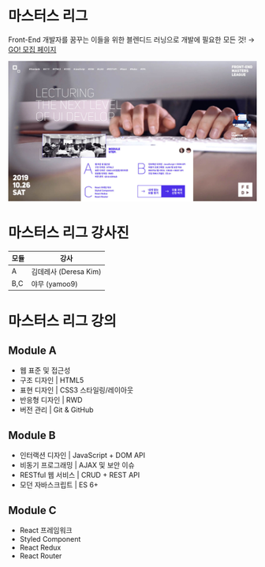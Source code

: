 # 마스터스 리그

Front-End 개발자를 꿈꾸는 이들을 위한 블렌디드 러닝으로 개발에 필요한 모든 것! → [GO! 모집 페이지](https://yamoo9.github.io)

[![Front-End Masters League](./Assets/cover.jpg)](https://yamoo9.github.io)

# 마스터스 리그 강사진

모듈 | 강사
-- | --
A | 김데레사 (Deresa Kim)
B,C | 야무 (yamoo9)

# 마스터스 리그 강의

## Module A

- 웹 표준 및 접근성 
- 구조 디자인 | HTML5
- 표현 디자인 | CSS3 스타일링/레이아웃
- 반응형 디자인 | RWD
- 버전 관리 | Git & GitHub

## Module B

- 인터랙션 디자인 | JavaScript + DOM API
- 비동기 프로그래밍 | AJAX 및 보안 이슈
- RESTful 웹 서비스 | CRUD + REST API
- 모던 자바스크립트 | ES 6+

## Module C

- React 프레임워크
- Styled Component
- React Redux
- React Router
